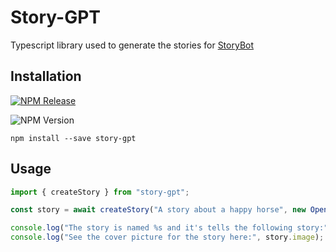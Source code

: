 # Story-GPT

Typescript library used to generate the stories for [StoryBot](https://storybot.dev)

## Installation

[![NPM Release](https://github.com/CodingBull-dev/story-gpt/actions/workflows/npm-publish.yml/badge.svg)](https://github.com/CodingBull-dev/story-gpt/actions/workflows/npm-publish.yml)

![NPM Version](https://img.shields.io/npm/v/story-gpt)

`npm install --save story-gpt`

## Usage

```typescript
import { createStory } from "story-gpt";

const story = await createStory("A story about a happy horse", new OpenAI({apiKey: ">my api key<"}));

console.log("The story is named %s and it's tells the following story:", story.title, story.content);
console.log("See the cover picture for the story here:", story.image);
```
